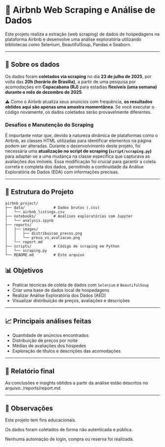 # 🏡 Airbnb Web Scraping e Análise de Dados

Este projeto realiza a extração (web scraping) de dados de hospedagens na plataforma Airbnb e desenvolve uma análise exploratória utilizando bibliotecas como Selenium, BeautifulSoup, Pandas e Seaborn.

---

## 📅 Sobre os dados

Os dados foram **coletados via scraping** no dia **23 de julho de 2025**, por volta das **20h (horário de Brasília)**, a partir de uma pesquisa por acomodações em **Copacabana (RJ)** para estadias **flexíveis (uma semana) durante o mês de dezembro de 2025**.

⚠️ Como o Airbnb atualiza seus anúncios com frequência, **os resultados obtidos aqui são apenas uma amostra momentânea**. Se você executar o código novamente, os dados coletados serão provavelmente diferentes.

### Desafios e Manutenção do Scraping

É importante notar que, devido à natureza dinâmica de plataformas como o Airbnb, as classes HTML utilizadas para identificar elementos na página podem ser alteradas. Durante o desenvolvimento deste projeto, foi necessária uma **atualização no script de scraping (`script/scraping.py`)** para adaptar-se a uma mudança na classe específica que capturava as avaliações dos imóveis. Essa modificação foi crucial para garantir a coleta correta e completa dos dados, permitindo a continuidade da Análise Exploratória de Dados (EDA) com informações precisas.

---

## 📁 Estrutura do Projeto

```text
airbnb_project/
├── data/             # Dados brutos (.csv)
│   └── airbnb_listings.csv
├── notebooks/        # Análises exploratórias com Jupyter
│   └── analysis.ipynb
├── reports/
│   ├── images/
│   │   ├── distribuicao_precos.png
│   │   └── preco_vs_avaliacao.png
│   └── report.md
├── scripts/          # Código de scraping em Python
│   └── scraping.py
└── README.md         # Este arquivo

```

## 📊 Objetivos

- Praticar técnicas de coleta de dados com `Selenium` e `BeautifulSoup`
- Criar uma base de dados local de hospedagens
- Realizar Análise Exploratória dos Dados (AED)
- Visualizar distribuição de preços, avaliações e descrições

---

## 📈 Principais análises feitas

- Quantidade de anúncios encontrados
- Distribuição de preços por noite
- Médias de avaliações dos hóspedes
- Exploração de títulos e descrições das acomodações

---

## 📄 Relatório final

As conclusões e insights obtidos a partir da análise estão descritos no arquivo:  /reports/report.md

---

## 📎 Observações
Este projeto tem fins educacionais.

Os dados foram coletados de forma não autenticada e pública.

Nenhuma automação de login, compra ou reserva foi realizada.